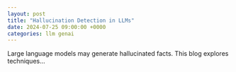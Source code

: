 ```yaml
---
layout: post
title: "Hallucination Detection in LLMs"
date: 2024-07-25 09:00:00 +0000
categories: llm genai
---
```


Large language models may generate hallucinated facts. This blog explores techniques...

